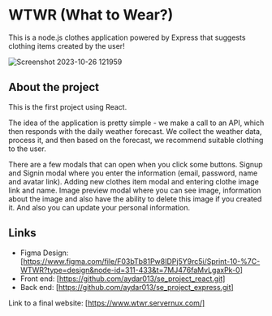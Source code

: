 # WTWR (What to Wear?)
This is a node.js clothes application powered by Express that suggests clothing items created by the user!

![Screenshot 2023-10-26 121959](https://github.com/aydar013/se_project_react/assets/121465617/9ba011b6-3b55-40d0-8a20-621e45e4027c)

## About the project

This is the first project using React.

The idea of the application is pretty simple - we make a call to an API, which then responds with the daily weather forecast. We collect the weather data, process it, and then based on the forecast, we recommend suitable clothing to the user.

There are a few modals that can open when you click some buttons.
Signup and Signin modal where you enter the information (email, password, name and avatar link).
Adding new clothes item modal and entering clothe image link and name.
Image preview modal where you can see image, information about the image and also have the ability to delete this image if you created it.
And also you can update your personal information.

## Links

- Figma Design: [https://www.figma.com/file/F03bTb81Pw8IDPj5Y9rc5i/Sprint-10-%7C-WTWR?type=design&node-id=311-433&t=7MJ476faMvLgaxPk-0]
- Front end: [https://github.com/aydar013/se_project_react.git]
- Back end: [https://github.com/aydar013/se_project_express.git]

Link to a final website: [https://www.wtwr.servernux.com/]
